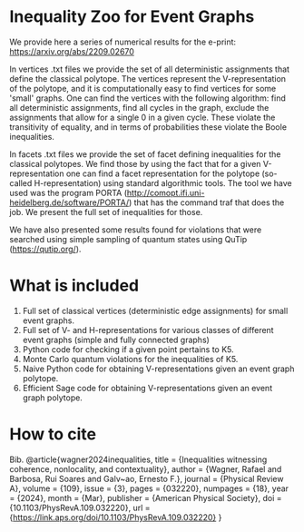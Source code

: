 # Inequality Zoo for Event Graphs

We provide here a series of numerical results for the e-print: https://arxiv.org/abs/2209.02670

In vertices .txt files we provide the set of all deterministic assignments that define the classical polytope. The vertices represent the V-representation of the polytope, and it is computationally easy to find vertices for some 'small' graphs. One can find the vertices with the following algorithm: find all deterministic assignments, find all cycles in the graph, exclude the assignments that allow for a single 0 in a given cycle. These violate the transitivity of equality, and in terms of probabilities these violate the Boole inequalities.

In facets .txt files we provide the set of facet defining inequalities for the classical polytopes. We find those by using the fact that for a given V-representation one can find a facet representation for the polytope (so-called H-representation) using standard algorithmic tools. The tool we have used was the program PORTA (http://comopt.ifi.uni-heidelberg.de/software/PORTA/) that has the command traf that does the job. We present the full set of inequalities for those.

We have also presented some results found for violations that were searched using simple sampling of quantum states using QuTip (https://qutip.org/). 

# What is included

1) Full set of classical vertices (deterministic edge assignments) for small event graphs.
2) Full set of V- and H-representations for various classes of different event graphs (simple and fully connected graphs)
3) Python code for checking if a given point pertains to K5.
4) Monte Carlo quantum violations for the inequalities of K5.
5) Naive Python code for obtaining V-representations given an event graph polytope.
6) Efficient Sage code for obtaining V-representations given an event graph polytope. 

# How to cite

Bib.
@article{wagner2024inequalities,
  title = {Inequalities witnessing coherence, nonlocality, and contextuality},
  author = {Wagner, Rafael and Barbosa, Rui Soares and Galv\~ao, Ernesto F.},
  journal = {Physical Review A},
  volume = {109},
  issue = {3},
  pages = {032220},
  numpages = {18},
  year = {2024},
  month = {Mar},
  publisher = {American Physical Society},
  doi = {10.1103/PhysRevA.109.032220},
  url = {https://link.aps.org/doi/10.1103/PhysRevA.109.032220}
}

